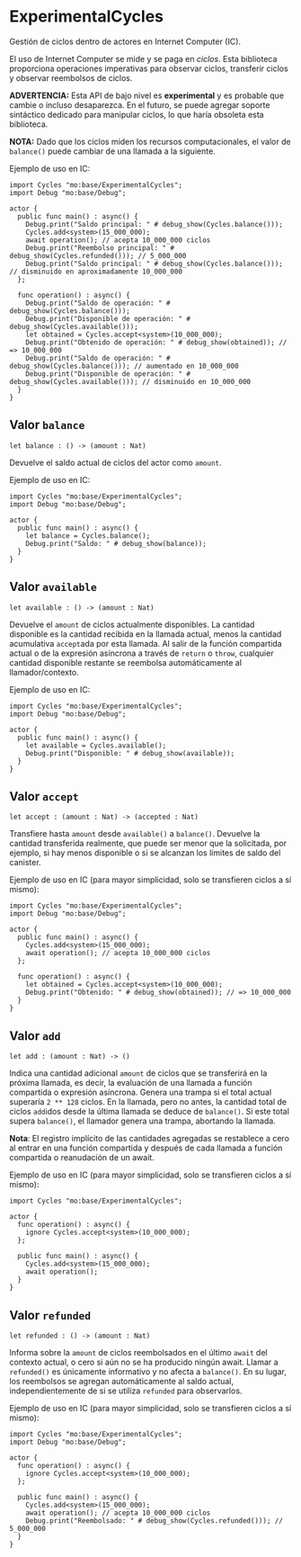 # ExperimentalCycles

Gestión de ciclos dentro de actores en Internet Computer (IC).

El uso de Internet Computer se mide y se paga en _ciclos_. Esta biblioteca
proporciona operaciones imperativas para observar ciclos, transferir ciclos y
observar reembolsos de ciclos.

**ADVERTENCIA:** Esta API de bajo nivel es **experimental** y es probable que
cambie o incluso desaparezca. En el futuro, se puede agregar soporte sintáctico
dedicado para manipular ciclos, lo que haría obsoleta esta biblioteca.

**NOTA:** Dado que los ciclos miden los recursos computacionales, el valor de
`balance()` puede cambiar de una llamada a la siguiente.

Ejemplo de uso en IC:

```motoko no-repl
import Cycles "mo:base/ExperimentalCycles";
import Debug "mo:base/Debug";

actor {
  public func main() : async() {
    Debug.print("Saldo principal: " # debug_show(Cycles.balance()));
    Cycles.add<system>(15_000_000);
    await operation(); // acepta 10_000_000 ciclos
    Debug.print("Reembolso principal: " # debug_show(Cycles.refunded())); // 5_000_000
    Debug.print("Saldo principal: " # debug_show(Cycles.balance())); // disminuido en aproximadamente 10_000_000
  };

  func operation() : async() {
    Debug.print("Saldo de operación: " # debug_show(Cycles.balance()));
    Debug.print("Disponible de operación: " # debug_show(Cycles.available()));
    let obtained = Cycles.accept<system>(10_000_000);
    Debug.print("Obtenido de operación: " # debug_show(obtained)); // => 10_000_000
    Debug.print("Saldo de operación: " # debug_show(Cycles.balance())); // aumentado en 10_000_000
    Debug.print("Disponible de operación: " # debug_show(Cycles.available())); // disminuido en 10_000_000
  }
}
```

## Valor `balance`

```motoko no-repl
let balance : () -> (amount : Nat)
```

Devuelve el saldo actual de ciclos del actor como `amount`.

Ejemplo de uso en IC:

```motoko no-repl
import Cycles "mo:base/ExperimentalCycles";
import Debug "mo:base/Debug";

actor {
  public func main() : async() {
    let balance = Cycles.balance();
    Debug.print("Saldo: " # debug_show(balance));
  }
}
```

## Valor `available`

```motoko no-repl
let available : () -> (amount : Nat)
```

Devuelve el `amount` de ciclos actualmente disponibles. La cantidad disponible
es la cantidad recibida en la llamada actual, menos la cantidad acumulativa
`accept`ada por esta llamada. Al salir de la función compartida actual o de la
expresión asíncrona a través de `return` o `throw`, cualquier cantidad
disponible restante se reembolsa automáticamente al llamador/contexto.

Ejemplo de uso en IC:

```motoko no-repl
import Cycles "mo:base/ExperimentalCycles";
import Debug "mo:base/Debug";

actor {
  public func main() : async() {
    let available = Cycles.available();
    Debug.print("Disponible: " # debug_show(available));
  }
}
```

## Valor `accept`

```motoko no-repl
let accept : (amount : Nat) -> (accepted : Nat)
```

Transfiere hasta `amount` desde `available()` a `balance()`. Devuelve la
cantidad transferida realmente, que puede ser menor que la solicitada, por
ejemplo, si hay menos disponible o si se alcanzan los límites de saldo del
canister.

Ejemplo de uso en IC (para mayor simplicidad, solo se transfieren ciclos a sí
mismo):

```motoko no-repl
import Cycles "mo:base/ExperimentalCycles";
import Debug "mo:base/Debug";

actor {
  public func main() : async() {
    Cycles.add<system>(15_000_000);
    await operation(); // acepta 10_000_000 ciclos
  };

  func operation() : async() {
    let obtained = Cycles.accept<system>(10_000_000);
    Debug.print("Obtenido: " # debug_show(obtained)); // => 10_000_000
  }
}
```

## Valor `add`

```motoko no-repl
let add : (amount : Nat) -> ()
```

Indica una cantidad adicional `amount` de ciclos que se transferirá en la
próxima llamada, es decir, la evaluación de una llamada a función compartida o
expresión asíncrona. Genera una trampa si el total actual superaría `2 ** 128`
ciclos. En la llamada, pero no antes, la cantidad total de ciclos `add`idos
desde la última llamada se deduce de `balance()`. Si este total supera
`balance()`, el llamador genera una trampa, abortando la llamada.

**Nota**: El registro implícito de las cantidades agregadas se restablece a cero
al entrar en una función compartida y después de cada llamada a función
compartida o reanudación de un await.

Ejemplo de uso en IC (para mayor simplicidad, solo se transfieren ciclos a sí
mismo):

```motoko no-repl
import Cycles "mo:base/ExperimentalCycles";

actor {
  func operation() : async() {
    ignore Cycles.accept<system>(10_000_000);
  };

  public func main() : async() {
    Cycles.add<system>(15_000_000);
    await operation();
  }
}
```

## Valor `refunded`

```motoko no-repl
let refunded : () -> (amount : Nat)
```

Informa sobre la `amount` de ciclos reembolsados en el último `await` del
contexto actual, o cero si aún no se ha producido ningún await. Llamar a
`refunded()` es únicamente informativo y no afecta a `balance()`. En su lugar,
los reembolsos se agregan automáticamente al saldo actual, independientemente de
si se utiliza `refunded` para observarlos.

Ejemplo de uso en IC (para mayor simplicidad, solo se transfieren ciclos a sí
mismo):

```motoko no-repl
import Cycles "mo:base/ExperimentalCycles";
import Debug "mo:base/Debug";

actor {
  func operation() : async() {
    ignore Cycles.accept<system>(10_000_000);
  };

  public func main() : async() {
    Cycles.add<system>(15_000_000);
    await operation(); // acepta 10_000_000 ciclos
    Debug.print("Reembolsado: " # debug_show(Cycles.refunded())); // 5_000_000
  }
}
```
